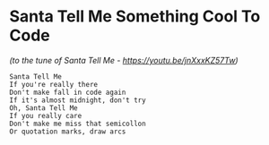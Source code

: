 # Santa Tell Me Something Cool To Code

*(to the tune of Santa Tell Me - https://youtu.be/jnXxxKZ57Tw)*

```
Santa Tell Me
If you're really there
Don't make fall in code again
If it's almost midnight, don't try
Oh, Santa Tell Me
If you really care
Don't make me miss that semicollon
Or quotation marks, draw arcs
```

